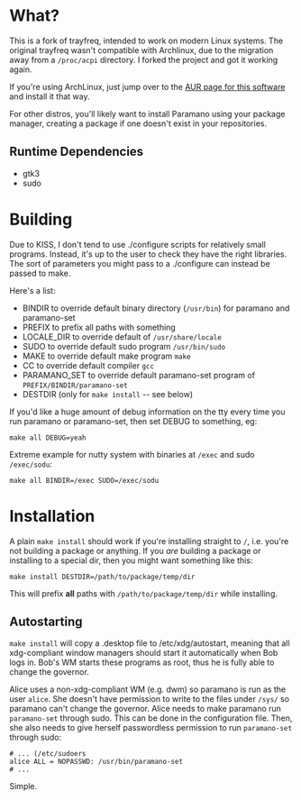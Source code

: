 What?
=====

This is a fork of trayfreq, intended to work on modern Linux systems.
The original trayfreq wasn't compatible with Archlinux, due to the migration away from a `/proc/acpi` directory.
I forked the project and got it working again.

If you're using ArchLinux, just jump over to the [AUR page for this software](https://aur.archlinux.org/packages/trayfreq-archlinux) and install it that way.

For other distros, you'll likely want to install Paramano using your package manager, creating a package if one doesn't exist in your repositories.

Runtime Dependencies
--------------------

* gtk3
* sudo

Building
========
Due to KISS, I don't tend to use ./configure scripts for relatively small programs.
Instead, it's up to the user to check they have the right libraries.
The sort of parameters you might pass to a ./configure can instead be passed to make.

Here's a list:

* BINDIR to override default binary directory (`/usr/bin`) for paramano and paramano-set
* PREFIX to prefix all paths with something
* LOCALE_DIR to override default of `/usr/share/locale`
* SUDO to override default sudo program `/usr/bin/sudo`
* MAKE to override default make program `make`
* CC to override default compiler `gcc`
* PARAMANO_SET to override default paramano-set program of `PREFIX/BINDIR/paramano-set`
* DESTDIR (only for `make install` -- see below)

If you'd like a huge amount of debug information on the tty every time you run paramano or paramano-set, then set DEBUG to something, eg:

	make all DEBUG=yeah


Extreme example for nutty system with binaries at `/exec` and sudo `/exec/sodu`:

	make all BINDIR=/exec SUDO=/exec/sodu


Installation
============
A plain `make install` should work if you're installing straight to `/`, i.e. you're not building a package or anything.
If you *are* building a package or installing to a special dir, then you might want something like this:

	make install DESTDIR=/path/to/package/temp/dir

This will prefix **all** paths with `/path/to/package/temp/dir` while installing.

Autostarting
------------
`make install` will copy a .desktop file to /etc/xdg/autostart, meaning that all xdg-compliant window managers should start it automatically when Bob logs in.
Bob's WM starts these programs as root, thus he is fully able to change the governor.

Alice uses a non-xdg-compliant WM (e.g. dwm)  so paramano is run as the user `alice`.
She doesn't have permission to write to the files under `/sys/` so paramano can't change the governor.
Alice needs to make paramano run `paramano-set` through sudo.
This can be done in the configuration file.
Then, she also needs to give herself passwordless permission to run `paramano-set` through sudo:


    # ... (/etc/sudoers
	alice ALL = NOPASSWD: /usr/bin/paramano-set
	# ...

Simple.

